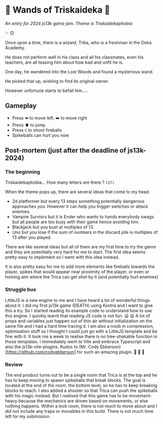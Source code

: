 # :star2: Wands of Triskaideka 🌟

_An entry for 2024 js13k game jam. Theme is Triskaidekaphobia_

✨ :blush:

Once upon a time, there is a wizard, Trika, who is a freshman in the Deka Academy.

He does not perform well in his class and all his classmates, even his teachers, are all teasing him about how bad and unfit he is.

One day, he wandered into the Lost Woods and found a mysterious wand.

He picked that up, wishing to find its original owner.

However unfortune starts to befall him.....

## Gameplay

- Press :arrow_left: to move left, :arrow_right: to move right
- Press :arrow_up: to jump
- Press `C` to shoot fireballs
- Spikeballs can hurt you now

## Post-mortem (just after the deadline of js13k-2024)

### The beginning

Triskaidekaphobia... How many letters are there ? `(17)`

When the theme pops up, there are several ideas that come to my head.

- 2d platformer but every 13 steps something potentially dangerous approaches you. However it can help you trigger switches or attack enemies.
- Vampire Surviors but it is Ender who wants to hands everybody swags but all people are too busy with their game hence avoiding him.
- Blackjack but you bust at multiples of 13.
- Uno but you lose if the sum of numbers in the discard pile is multiples of 13 after you played.

There are like several ideas but all of them are my first time to try the genre and they are potentially very hard for me to start.
The first idea seems pretty easy to implement so I went with this idea instead.

It is also pretty easy for me to add more elements like fireballs towards the player,
spikes that would appear near proximity of the player,
or even or homing aim where the Trica can get shot by it (and potentially hurt enemies)

### Struggle bus

LittleJS is a new engine to me and I have heard a lot of wonderful things about it. I did my first js13k game (DEATH) using Kontra and I want to give this a try.
So I started reading its example code to understand how to use this engine. I quickly learnt that reading JS code is not fun. :frowning: :frowning:
A lot of props and variables just happen out of thin air without initialization on the same file and I had a hard time tracing it.
I am also a noob in compression, optimisation stuff so I thought I could just go with a LittleJS template and be fine with it.
It took me a week to realise there is no tree-shakable function in those templates.
I immediately went to Vite and embrace Typescript and also the js13k-vite-plugins. Kudos to (Mr. Cody Ebberson)[https://github.com/codyebberson] for such an amazing plugin. :tophat: :tophat: :tophat:

### Review

The end product turns out to be a single room that Trica is at the top and he has to keep moving to spawn spikeballs that break blocks.
The goal is located at the end of the room, the bottom level, so he has to keep breaking blocks to reach.
I also added a shooter so that Trica can push the spikeballs with his magic instead.
But I realised that this game has to be movement-heavy because the mechanics are driven based on movements, or else nothing happens.
Within a lock room, there is not much to move about and I did not include any traps or movables in this build. There is not much time left for my submission.
